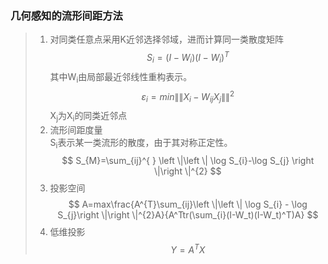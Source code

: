### 几何感知的流形间距方法 ###
<script type="text/javascript" src="./tex-chtml.js"></script>
>1. 对同类任意点采用K近邻选择邻域，进而计算同一类散度矩阵  
>   $$ S_{i}=(I-W_{i})(I-W_{i})^{T} $$
>   其中W<sub>i</sub>由局部最近邻线性重构表示。  
>   $$ \varepsilon_{i}=min\left \|\left \| X_{i}-W_{ij}X_{j} \right \|\right \|^2 $$
>   X<sub>j</sub>为X<sub>i</sub>的同类近邻点
>2. 流形间距度量  
>   S<sub>i</sub>表示某一类流形的散度，由于其对称正定性。  
>   $$ S_{M}=\sum_{ij}^{ } \left \|\left \| \log S_{i}-\log S_{j} \right \|\right \|^{2} $$
>3. 投影空间  
>   $$
>   A=max\frac{A^{T}\sum_{ij}\left \|\left \| \log S_{i} - \log S_{j}\right \|\right \|^{2}A}{A^Ttr(\sum_{i}(I-W_t)(I-W_t)^T)A}
>   $$
>4. 低维投影  
>   $$
>   Y=A^TX
>   $$
